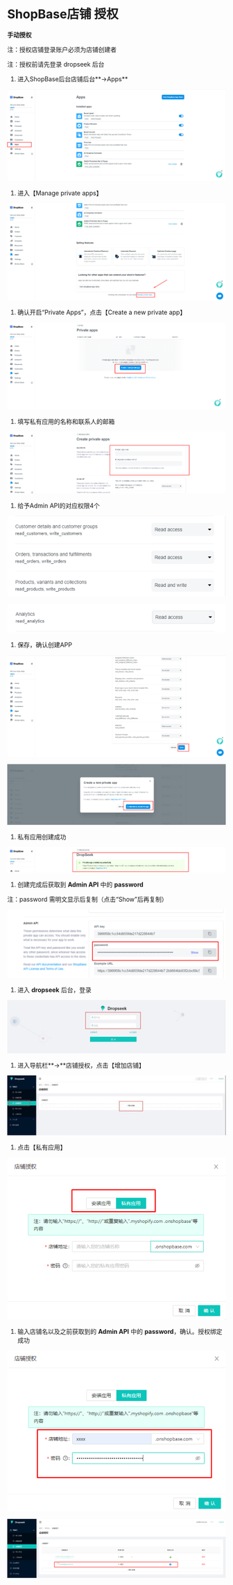 # ShopBase店铺 授权

**手动授权**

注：授权店铺登录账户必须为店铺创建者

注：授权前请先登录 dropseek 后台

1. 进入ShopBase后台店铺后台**-&gt;Apps**

![](../.gitbook/assets/9%20%282%29.png)

1. 进入【Manage private apps】

![](../.gitbook/assets/10%20%283%29.png)

1. 确认开启“Private Apps”，点击【Create a new private app】

![](../.gitbook/assets/11%20%283%29.png)

1. 填写私有应用的名称和联系人的邮箱

![](../.gitbook/assets/12%20%282%29.png)

1. 给予Admin API的对应权限4个

![](../.gitbook/assets/13%20%283%29.png)

![](../.gitbook/assets/14%20%283%29.png)

1. 保存，确认创建APP

![](../.gitbook/assets/15%20%283%29.png)

![](../.gitbook/assets/16%20%283%29.png)

1. 私有应用创建成功

![](../.gitbook/assets/17%20%282%29.png)

1. 创建完成后获取到 **Admin API** 中的 **password**

注：password 需明文显示后复制（点击“Show”后再复制）

![](../.gitbook/assets/18%20%283%29.png)

1. 进入 **dropseek** 后台，登录

![](../.gitbook/assets/19%20%281%29.jpeg)

1. 进入导航栏**-&gt;**店铺授权，点击【增加店铺】

![](../.gitbook/assets/20%20%282%29.jpeg)

1. 点击【私有应用】

![](../.gitbook/assets/21%20%282%29.png)

1. 输入店铺名以及之前获取到的 **Admin API** 中的 **password**，确认。授权绑定成功

![](../.gitbook/assets/22%20%283%29.png)

![xxxx\_mosaic \(1\)](../.gitbook/assets/23%20%282%29.png)

